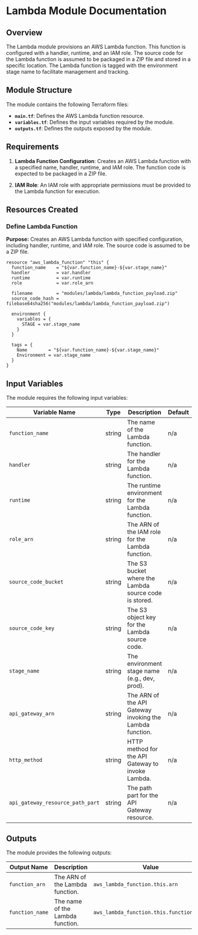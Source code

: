 # Lambda Module Documentation

## Overview

The Lambda module provisions an AWS Lambda function. This function is configured with a handler, runtime, and an IAM role. The source code for the Lambda function is assumed to be packaged in a ZIP file and stored in a specific location. The Lambda function is tagged with the environment stage name to facilitate management and tracking.

## Module Structure

The module contains the following Terraform files:
- **`main.tf`**: Defines the AWS Lambda function resource.
- **`variables.tf`**: Defines the input variables required by the module.
- **`outputs.tf`**: Defines the outputs exposed by the module.

## Requirements

1. **Lambda Function Configuration**: Creates an AWS Lambda function with a specified name, handler, runtime, and IAM role. The function code is expected to be packaged in a ZIP file.

2. **IAM Role**: An IAM role with appropriate permissions must be provided to the Lambda function for execution.

## Resources Created

### Define Lambda Function
**Purpose:** Creates an AWS Lambda function with specified configuration, including handler, runtime, and IAM role. The source code is assumed to be a ZIP file.
```hcl
resource "aws_lambda_function" "this" {
  function_name    = "${var.function_name}-${var.stage_name}"
  handler          = var.handler
  runtime          = var.runtime
  role             = var.role_arn

  filename         = "modules/lambda/lambda_function_payload.zip"
  source_code_hash = filebase64sha256("modules/lambda/lambda_function_payload.zip")

  environment {
    variables = {
      STAGE = var.stage_name
    }
  }

  tags = {
    Name        = "${var.function_name}-${var.stage_name}"
    Environment = var.stage_name
  }
}
```

## Input Variables

The module requires the following input variables:

| Variable Name                | Type   | Description                                              | Default |
|------------------------------|--------|----------------------------------------------------------|---------|
| `function_name`              | string | The name of the Lambda function.                        | n/a     |
| `handler`                    | string | The handler for the Lambda function.                     | n/a     |
| `runtime`                    | string | The runtime environment for the Lambda function.         | n/a     |
| `role_arn`                   | string | The ARN of the IAM role for the Lambda function.         | n/a     |
| `source_code_bucket`         | string | The S3 bucket where the Lambda source code is stored.    | n/a     |
| `source_code_key`            | string | The S3 object key for the Lambda source code.            | n/a     |
| `stage_name`                 | string | The environment stage name (e.g., dev, prod).            | n/a     |
| `api_gateway_arn`            | string | The ARN of the API Gateway invoking the Lambda function. | n/a     |
| `http_method`                | string | HTTP method for the API Gateway to invoke Lambda.        | n/a     |
| `api_gateway_resource_path_part` | string | The path part for the API Gateway resource.           | n/a     |


## Outputs

The module provides the following outputs:

| Output Name     | Description                                       | Value                             |
|-----------------|---------------------------------------------------|-----------------------------------|
| `function_arn`  | The ARN of the Lambda function.                  | `aws_lambda_function.this.arn`    |
| `function_name` | The name of the Lambda function.                 | `aws_lambda_function.this.function_name` |

